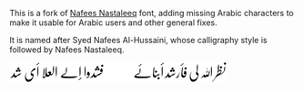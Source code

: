 This is a fork of [Nafees Nastaleeq][1] font, adding missing Arabic characters
to make it usable for Arabic users and other general fixes.

It is named after Syed Nafees Al-Hussaini, whose calligraphy style is followed
by Nafees Nastaleeq.

![نظر الله لي فأرشد أبنائي فشدوا إلي العلا أي شد][2]

 [1]: http://www.cle.org.pk/software/localization/Fonts/nafeesNastaleeq.html "Nafees Nastaleeq web page"
 [2]: https://github.com/aliftype/hussaini-nastaleeq/raw/master/sample.png "Font sample"
